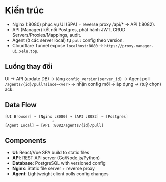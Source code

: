 # Kiến trúc

- Nginx (:8080) phục vụ UI (SPA) + reverse proxy /api/* → API (:8082).
- API (Manager) kết nối Postgres, phát hành JWT, CRUD Servers/Proxies/Mappings, audit.
- Agent (ở các server local) tự `pull` config theo version.
- Cloudflare Tunnel expose `localhost:8080` → `https://proxy-manager-ui.xelu.top`.

## Luồng thay đổi
UI → API (update DB) → tăng `config_version(server_id)` → Agent poll `/agents/{id}/pull?since=<ver>` → nhận config mới → áp dụng → (tuỳ chọn) ack.

## Data Flow
```
[UI Browser] → [Nginx :8080] → [API :8082] → [Postgres]
                     ↓
[Agent Local] ← [API :8082/agents/{id}/pull]
```

## Components
- **UI**: React/Vue SPA build to static files
- **API**: REST API server (Go/Node.js/Python)
- **Database**: PostgreSQL with versioned config
- **Nginx**: Static file server + reverse proxy
- **Agent**: Lightweight client polls config changes
